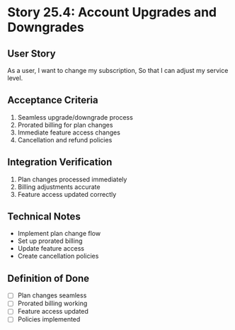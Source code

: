 # Story 25.4: Account Upgrades and Downgrades

## User Story

As a user,
I want to change my subscription,
So that I can adjust my service level.

## Acceptance Criteria

1. Seamless upgrade/downgrade process
2. Prorated billing for plan changes
3. Immediate feature access changes
4. Cancellation and refund policies

## Integration Verification

1. Plan changes processed immediately
2. Billing adjustments accurate
3. Feature access updated correctly

## Technical Notes

- Implement plan change flow
- Set up prorated billing
- Update feature access
- Create cancellation policies

## Definition of Done

- [ ] Plan changes seamless
- [ ] Prorated billing working
- [ ] Feature access updated
- [ ] Policies implemented
